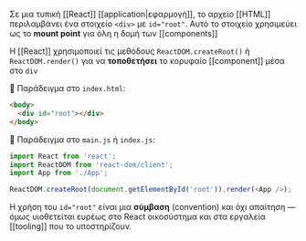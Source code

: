
Σε μια τυπική [[React]] [[application|εφαρμογή]], το αρχείο [[HTML]] περιλαμβάνει ένα στοιχείο `<div>` με `id="root"`. Αυτό το στοιχείο χρησιμεύει ως το **mount point** για  όλη η δομή των [[components]]

Η [[React]] χρησιμοποιεί τις μεθόδους `ReactDOM.createRoot()` ή `ReactDOM.render()`  για να **τοποθετήσει** το κορυφαίο [[component]] μέσα στο `div`

📄 Παράδειγμα στο `index.html`:

```html
<body>
  <div id="root"></div>
</body>
```

📁 Παράδειγμα στο `main.js` ή `index.js`:

```js
import React from 'react';
import ReactDOM from 'react-dom/client';
import App from './App';

ReactDOM.createRoot(document.getElementById('root')).render(<App />);
```

Η χρήση του `id="root"` είναι μια **σύμβαση** (convention) και όχι απαίτηση — όμως υιοθετείται ευρέως στο React οικοσύστημα και στα εργαλεία [[tooling]] που το υποστηρίζουν.
